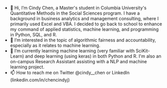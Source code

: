 - 👋 Hi, I’m Cindy Chen, a Master's student in Columbia University's Quantitative Methods in the Social Sciences program.
I have a background in business analytics and management consulting, where I primarily used Excel and VBA.  I decided to go back to school to enhance my command of applied statistics, machine learning, and programming in Python, SQL, and R.
- 👀 I’m interested in the topic of algorithmic fairness and accountability, especially as it relates to machine learning.
- 🌱 I’m currently learning machine learning (very familiar with SciKit-Learn) and deep learning (using keras) in both Python and R.  I'm also an on-campus Research Assistant assisting with a NLP and machine learning project.
- 📫 How to reach me on Twitter @cindy__chen or LinkedIn (linkedin.com/in/chencindyj)

<!---
chencindyj/chencindyj is a ✨ special ✨ repository because its `README.md` (this file) appears on your GitHub profile.
You can click the Preview link to take a look at your changes.
--->
